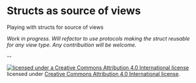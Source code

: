 # Structs as source of views
Playing with structs for source of views

_Work in progress. Will refactor to use protocols making the struct reusable for any view type. Any contribuition will be welcome._
 
--
<p class="copyright text-muted"><a rel="license" href="http://creativecommons.org/licenses/by-nc/4.0/"><img alt="licensed under a Creative Commons Attribution 4.0 International license" style="border-width:0; display: inline;" src="https://i.creativecommons.org/l/by-nc/4.0/88x31.png" /></a><br />licensed under <a rel="license" href="http://creativecommons.org/licenses/by-nc/4.0/">Creative Commons Attribution 4.0 International license</a>.</p>
